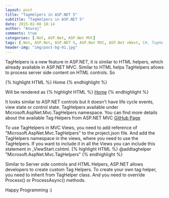 ```yaml
---
layout: post
title: "TagHelpers in ASP.NET 5"
subtitle: "TagHelpers in ASP.NET 5"
date: 2015-02-08 18:14
author: "Anuraj"
comments: true
categories: [.Net, ASP.Net, ASP.Net MVC]
tags: [.Net, ASP.Net, ASP.NET 5, ASP.Net MVC, ASP.Net vNext, C#, TagHelpers]
header-img: "img/post-bg-01.jpg"
---
```

TagHelpers is a new feature in ASP.NET, it is similar to HTML helpers, which already available in ASP.NET MVC. Similar to HTML helps TagHelpers allows to process server side content on HTML controls. So 

{% highlight HTML %}
<a asp-controller="Home" asp-action="Index">Home</a>
{% endhighlight %}

Will be rendered as 
{% highlight HTML %}
[Home](/Home/Index)
{% endhighlight %}

It looks similar to ASP.NET controls but it doesn't have life cycle events, view state or control state. TagHelpers available under Microsoft.AspNet.Mvc.TagHelpers namespace. You can find more details about the available Tag Helpers from ASP.NET MVC [GitHub Page](https://github.com/aspnet/Mvc/tree/dev/src/Microsoft.AspNet.Mvc.TagHelpers)

To use TagHelpers in MVC Views, you need to add reference of "Microsoft.AspNet.Mvc.TagHelpers" to the project.json file. And add the TagHelpers namespace in the views, where you need to use the TagHelpers. If you want to include it in all the Views you can include this statement in _ViewStart.cshtml.
{% highlight HTML %}
@addtaghelper "Microsoft.AspNet.Mvc.TagHelpers"
{% endhighlight %}

Similar to Server side controls and HTML Helpers, ASP.NET allows developers to create custom Tag Helpers. To create your own tag helper, you need to inherit from TagHelper class. And you need to override Process() or ProcessAsync() methods.

Happy Programming :)
